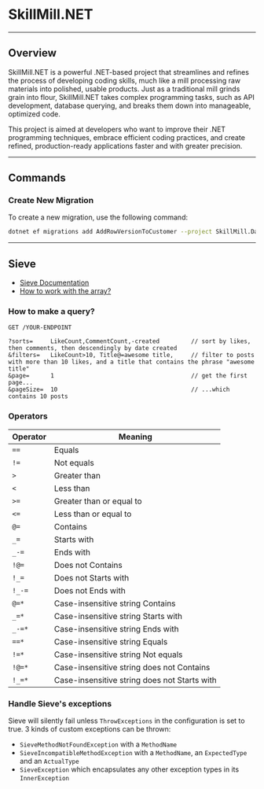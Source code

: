 # SkillMill.NET

---

## Overview
SkillMill.NET is a powerful .NET-based project that streamlines and refines the process of developing coding skills,
much like a mill processing raw materials into polished, usable products.
Just as a traditional mill grinds grain into flour,
SkillMill.NET takes complex programming tasks, such as API development, database querying, and breaks them down into manageable,
optimized code.

This project is aimed at developers who want to improve their .NET programming techniques, embrace efficient coding practices, and create refined, production-ready applications faster and with greater precision.

---
## Commands

### Create New Migration

To create a new migration, use the following command:

```bash
dotnet ef migrations add AddRowVersionToCustomer --project SkillMill.Data.EF --startup-project SkillMill.API
```

---
## Sieve
- [Sieve Documentation](https://github.com/Sinet2000/Sieve)
- [How to work with the array?](https://github.com/Biarity/Sieve/issues/2)


### How to make a query?
```curl
GET /YOUR-ENDPOINT

?sorts=     LikeCount,CommentCount,-created         // sort by likes, then comments, then descendingly by date created 
&filters=   LikeCount>10, Title@=awesome title,     // filter to posts with more than 10 likes, and a title that contains the phrase "awesome title"
&page=      1                                       // get the first page...
&pageSize=  10                                      // ...which contains 10 posts

```

### Operators
| Operator   | Meaning                  |
|------------|--------------------------|
| `==`       | Equals                   |
| `!=`       | Not equals               |
| `>`        | Greater than             |
| `<`        | Less than                |
| `>=`       | Greater than or equal to |
| `<=`       | Less than or equal to    |
| `@=`       | Contains                 |
| `_=`       | Starts with              |
| `_-=`      | Ends with                |
| `!@=`      | Does not Contains        |
| `!_=`      | Does not Starts with     |
| `!_-=`     | Does not Ends with       |
| `@=*`      | Case-insensitive string Contains |
| `_=*`      | Case-insensitive string Starts with |
| `_-=*`     | Case-insensitive string Ends with |
| `==*`      | Case-insensitive string Equals |
| `!=*`      | Case-insensitive string Not equals |
| `!@=*`     | Case-insensitive string does not Contains |
| `!_=*`     | Case-insensitive string does not Starts with |

### Handle Sieve's exceptions

Sieve will silently fail unless `ThrowExceptions` in the configuration is set to true. 3 kinds of custom exceptions can be thrown:

* `SieveMethodNotFoundException` with a `MethodName`
* `SieveIncompatibleMethodException` with a `MethodName`, an `ExpectedType` and an `ActualType`
* `SieveException` which encapsulates any other exception types in its `InnerException`